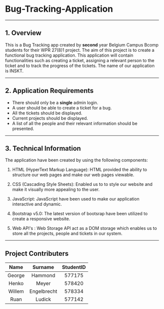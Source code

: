 # Bug-Tracking-Application
---
## 1. Overview  

This is a Bug Tracking app created by **second** year Belgium Campus Bcomp students for their WPR 27(8)1 project.
The aim of this project is to create a functional bug tracking application. This application will contain functionalities such as creating a ticket, assigning a relevant person to the ticket and to track the progress of the tickets. The name of our application is INSKT.

---
## **2. Application Requirements**

- There should only be a **single** admin login.
- A user should be able to create a ticket for a bug.
- All the tickets should be displayed.
- Current projects should be displayed.
- A list of all the people and their relevant information should be presented.
---
## **3. Technical Information** 
The application have been created by using the following components:
1. HTML (HyperText Markup Language): HTML provided the ability to structure our web pages and make our web pages viewable. 

2. CSS (Cascading Style Sheets): Enabled us to to style our website and make it visually more appealing to the user. 

3. JavaScript: JavaScript have been used to make our application interactive and dynamic. 

4. Bootstrap v5.0: The latest version of bootsrap have been utilized to create a responsive website.

5. Web API's : Web Storage API act as a DOM storage which enables us to store all the projects, people and tickets in our system.


---
## **Project Contributers**
|Name  | Surname   | StudentID |
|:------:|:-----------:|:-----------:|
|George|Hammond    |577175     |
|Henko |Meyer      |578420     |
|Willem|Engelbrecht|578334     |
|Ruan  |Ludick     |577142     |
